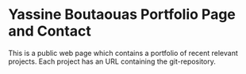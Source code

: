 # Yassine Boutaouas Portfolio Page and Contact
This is a public web page which contains a portfolio of recent relevant projects. Each project has an URL containing the git-repository.
